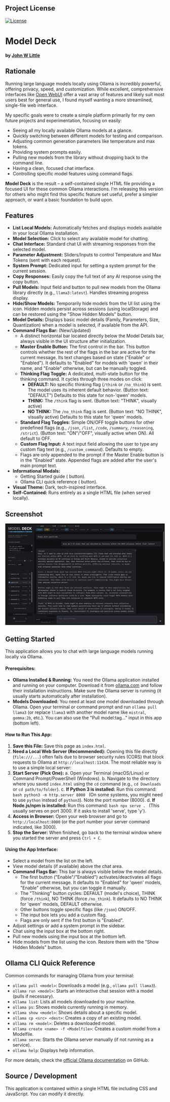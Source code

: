 ## Project License
[![License](https://img.shields.io/badge/License-Apache_2.0-blue.svg)](https://opensource.org/licenses/Apache-2.0)

# Model Deck

**by [John W Little](https://johnwlittle.com)**

## Rationale

Running large language models locally using Ollama is incredibly powerful, offering privacy, speed, and customization. While excellent, comprehensive interfaces like [Open WebUI](https://github.com/open-webui/open-webui) offer a vast array of features and likely suit most users best for general use, I found myself wanting a more streamlined, single-file web interface.

My specific goals were to create a simple platform primarily for my own future projects and experimentation, focusing on easily:

* Seeing all my locally available Ollama models at a glance.
* Quickly switching between different models for testing and comparison.
* Adjusting common generation parameters like temperature and max tokens.
* Providing system prompts easily.
* Pulling new models from the library without dropping back to the command line.
* Having a clean, focused chat interface.
* Controlling specific model features using command flags.

**Model Deck** is the result – a self-contained single HTML file providing a focused UI for these common Ollama interactions. I'm releasing this version for others who might find this specific feature set useful, prefer a simpler approach, or want a basic foundation to build upon.

## Features

* **List Local Models:** Automatically fetches and displays models available in your local Ollama installation.
* **Model Selection:** Click to select any available model for chatting.
* **Chat Interface:** Standard chat UI with streaming responses from the selected model.
* **Parameter Adjustment:** Sliders/Inputs to control Temperature and Max Tokens (sent with each request).
* **System Prompt:** Dedicated input for setting a system prompt for the current session.
* **Copy Responses:** Easily copy the full text of any AI response using the copy button.
* **Pull Models:** Input field and button to pull new models from the Ollama library directly (e.g., `llama3:latest`). Handles streaming progress display.
* **Hide/Show Models:** Temporarily hide models from the UI list using the <i class="fa-solid fa-eye-slash"></i> icon. Hidden models persist across sessions (using localStorage) and can be restored using the "Show Hidden Models" button.
* **Model Details:** Displays basic model details (Family, Parameters, Size, Quantization) when a model is selected, if available from the API.
* **Command Flags Bar:** (New/Updated)
    * A distinct horizontal bar located directly below the Model Details bar, always visible in the UI structure after initialization.
    * **Master Enable Button:** The first control in the bar. This button controls whether the rest of the flags in the bar are active for the current message. Its text changes based on state ("Enable" or "Enabled"). It defaults to "Enabled" for models with 'qwen' in their name, and "Enable" otherwise, but can be manually toggled.
    * **Thinking Flag Toggle:** A dedicated, multi-state button for the thinking command. It cycles through three modes on click:
        * **DEFAULT:** No specific thinking flag (`/think` or `/no_think`) is sent. The model uses its inherent default behavior. (Button text: "DEFAULT") Defaults to this state for non-'qwen' models.
        * **THINK:** The `/think` flag is sent. (Button text: "THINK", visually active)
        * **NO THINK:** The `/no_think` flag is sent. (Button text: "NO THINK", visually active) Defaults to this state for 'qwen' models.
    * **Standard Flag Toggles:** Simple ON/OFF toggle buttons for other predefined flags (e.g., `/json`, `/list`, `/code`, `/summary`, `/reasoning`, `/strict`). (Button text: "ON"/"OFF", visually active when ON). All default to OFF.
    * **Custom Flag Input:** A text input field allowing the user to type any custom flag text (e.g., `/custom_command`). Defaults to empty.
    * Flags are only appended to the prompt if the Master Enable button is in the "Enabled" state. Appended flags are added after the user's main prompt text.
* **Informational Modals:**
    * Getting Started guide (<i class="fa-solid fa-circle-question"></i> button).
    * Ollama CLI quick reference (<i class="fa-solid fa-terminal"></i> button).
* **Visual Theme:** Dark, tech-inspired interface.
* **Self-Contained:** Runs entirely as a single HTML file (when served locally).

## Screenshot

![MODEL DECK Screenshot](modeldeckss.jpg)

## Getting Started

This application allows you to chat with large language models running locally via Ollama.

#### Prerequisites:

* **Ollama Installed & Running:** You need the Ollama application installed and running on your computer. Download it from [ollama.com](https://ollama.com) and follow their installation instructions. Make sure the Ollama server is running (it usually starts automatically after installation).
* **Models Downloaded:** You need at least one model downloaded through Ollama. Open your terminal or command prompt and run `ollama pull llama3` (or replace `llama3` with another model name like `mistral`, `gemma:2b`, etc.). You can also use the "Pull model:tag..." input in this app (bottom left).

#### How to Run This App:

1.  **Save this File:** Save this page as `index.html`.
2.  **Need a Local Web Server (Recommended):** Opening this file directly (`file:///...`) often fails due to browser security rules (CORS) that block requests to Ollama at `http://localhost:11434`. The most reliable way is to use a simple local server:
3.  **Start Server (Pick One):**
    a.  Open your Terminal (macOS/Linux) or Command Prompt/PowerShell (Windows).
    b.  Navigate to the directory where you saved `index.html` using the `cd` command (e.g., `cd Downloads` or `cd path/to/folder`).
    c.  **If Python 3 is installed:** Run this command:
        ```bash
        python3 -m http.server 8000
        ```
        (On some systems, you might need to use `python` instead of `python3`). Note the port number (8000).
    d.  **If Node.js/npm is installed:** Run this command:
        ```bash
        npx serve .
        ```
        (This usually serves on port 3000. If it asks to install 'serve', type 'y').
4.  **Access in Browser:** Open your web browser and go to
    `http://localhost:8000` (or the port number your server command indicated, like 3000).
5.  **Stop the Server:** When finished, go back to the terminal window where you started the server and press `Ctrl + C`.

#### Using the App Interface:

* Select a model from the list on the left.
* View model details (if available) above the chat area.
* **Command Flags Bar:** This bar is always visible below the model details.
    * The first button ("Enable"/"Enabled") activates/deactivates all flags for the current message. It defaults to "Enabled" for 'qwen' models, "Enable" otherwise, but you can toggle it manually.
    * The "Thinking" button cycles: DEFAULT (model's choice), THINK (force `/think`), NO THINK (force `/no_think`). It defaults to NO THINK for 'qwen' models, DEFAULT otherwise.
    * Other buttons toggle specific flags (like `/json`) ON/OFF.
    * The input box lets you add a custom flag.
    * Flags are only sent if the first button is "Enabled".
* Adjust settings or add a system prompt in the sidebar.
* Chat using the input box at the bottom right.
* Pull new models using the input box at the bottom left.
* Hide models from the list using the <i class="fa-solid fa-eye-slash"></i> icon. Restore them with the "Show Hidden Models" button.

## Ollama CLI Quick Reference

Common commands for managing Ollama from your terminal:

* `ollama pull <model>`: Downloads a model (e.g., `ollama pull llama3`).
* `ollama run <model>`: Starts an interactive chat session with a model (pulls if necessary).
* `ollama list`: Lists all models downloaded to your machine.
* `ollama ps`: Shows models currently running in memory.
* `ollama show <model>`: Shows details about a specific model.
* `ollama cp <src> <dest>`: Creates a copy of an existing model.
* `ollama rm <model>`: Deletes a downloaded model.
* `ollama create <name> -f <Modelfile>`: Creates a custom model from a Modelfile.
* `ollama serve`: Starts the Ollama server manually (if not running as a service).
* `ollama help`: Displays help information.

For more details, check the [official Ollama documentation](https://github.com/ollama/ollama) on GitHub.

## Source / Development

This application is contained within a single HTML file including CSS and JavaScript. You can modify it directly.
